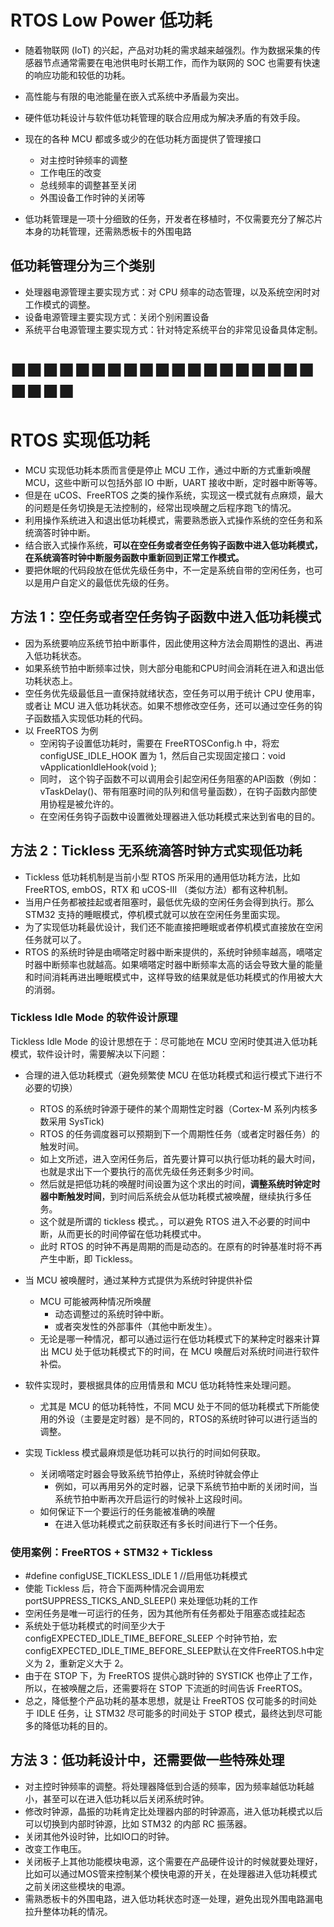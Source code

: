 # RTOS Low Power 低功耗

- 随着物联网 (IoT) 的兴起，产品对功耗的需求越来越强烈。作为数据采集的传感器节点通常需要在电池供电时长期工作，而作为联网的 SOC 也需要有快速的响应功能和较低的功耗。  
- 高性能与有限的电池能量在嵌入式系统中矛盾最为突出。

- 硬件低功耗设计与软件低功耗管理的联合应用成为解决矛盾的有效手段。  

- 现在的各种 MCU 都或多或少的在低功耗方面提供了管理接口  
  - 对主控时钟频率的调整  
  - 工作电压的改变  
  - 总线频率的调整甚至关闭  
  - 外围设备工作时钟的关闭等  

- 低功耗管理是一项十分细致的任务，开发者在移植时，不仅需要充分了解芯片本身的功耗管理，还需熟悉板卡的外围电路  

## 低功耗管理分为三个类别  

- 处理器电源管理主要实现方式：对 CPU 频率的动态管理，以及系统空闲时对工作模式的调整。
- 设备电源管理主要实现方式：关闭个别闲置设备
- 系统平台电源管理主要实现方式：针对特定系统平台的非常见设备具体定制。  



# ■■■■■■■■■■■■■■■■■■■■■■■

# RTOS 实现低功耗

- MCU 实现低功耗本质而言便是停止 MCU 工作，通过中断的方式重新唤醒 MCU，这些中断可以包括外部 IO 中断，UART 接收中断，定时器中断等等。
- 但是在 uCOS、FreeRTOS 之类的操作系统，实现这一模式就有点麻烦，最大的问题是任务切换是无法控制的，经常出现唤醒之后程序跑飞的情况。
- 利用操作系统进入和退出低功耗模式，需要熟悉嵌入式操作系统的空任务和系统滴答时钟中断。
- 结合嵌入式操作系统，**可以在空任务或者空任务钩子函数中进入低功耗模式，在系统滴答时钟中断服务函数中重新回到正常工作模式。**
- 要把休眠的代码段放在低优先级任务中，不一定是系统自带的空闲任务，也可以是用户自定义的最低优先级的任务。



## 方法 1：空任务或者空任务钩子函数中进入低功耗模式

- 因为系统要响应系统节拍中断事件，因此使用这种方法会周期性的退出、再进入低功耗状态。
- 如果系统节拍中断频率过快，则大部分电能和CPU时间会消耗在进入和退出低功耗状态上。
- 空任务优先级最低且一直保持就绪状态，空任务可以用于统计 CPU 使用率，或者让 MCU 进入低功耗状态。如果不想修改空任务，还可以通过空任务的钩子函数插入实现低功耗的代码。
- 以 FreeRTOS 为例
  - 空闲钩子设置低功耗时，需要在 FreeRTOSConfig.h 中，将宏 configUSE_IDLE_HOOK 置为 1，然后自己实现固定接口：void vApplicationIdleHook(void );
  - 同时， 这个钩子函数不可以调用会引起空闲任务阻塞的API函数（例如：vTaskDelay()、带有阻塞时间的队列和信号量函数），在钩子函数内部使用协程是被允许的。
  - 在空闲任务钩子函数中设置微处理器进入低功耗模式来达到省电的目的。



## 方法 2：Tickless 无系统滴答时钟方式实现低功耗

- Tickless 低功耗机制是当前小型 RTOS 所采用的通用低功耗方法，比如 FreeRTOS, embOS，RTX 和 uCOS-III （类似方法）都有这种机制。
- 当用户任务都被挂起或者阻塞时，最低优先级的空闲任务会得到执行。那么 STM32 支持的睡眠模式，停机模式就可以放在空闲任务里面实现。
- 为了实现低功耗最优设计，我们还不能直接把睡眠或者停机模式直接放在空闲任务就可以了。
- RTOS 的系统时钟是由嘀嗒定时器中断来提供的，系统时钟频率越高，嘀嗒定时器中断频率也就越高。如果嘀嗒定时器中断频率太高的话会导致大量的能量和时间消耗再进出睡眠模式中，这样导致的结果就是低功耗模式的作用被大大的消弱。

### Tickless Idle Mode 的软件设计原理

Tickless Idle Mode 的设计思想在于：尽可能地在 MCU 空闲时使其进入低功耗模式，软件设计时，需要解决以下问题：

- 合理的进入低功耗模式（避免频繁使 MCU 在低功耗模式和运行模式下进行不必要的切换）
  - RTOS 的系统时钟源于硬件的某个周期性定时器（Cortex-M 系列内核多数采用 SysTick)
  - RTOS 的任务调度器可以预期到下一个周期性任务（或者定时器任务）的触发时间。
  - 如上文所述，进入空闲任务后，首先要计算可以执行低功耗的最大时间，也就是求出下一个要执行的高优先级任务还剩多少时间。
  - 然后就是把低功耗的唤醒时间设置为这个求出的时间，**调整系统时钟定时器中断触发时间**，到时间后系统会从低功耗模式被唤醒，继续执行多任务。
  - 这个就是所谓的 tickless 模式。，可以避免 RTOS 进入不必要的时间中断，从而更长的时间停留在低功耗模式中。
  - 此时 RTOS 的时钟不再是周期的而是动态的。在原有的时钟基准时将不再产生中断，即 Tickless。

- 当 MCU 被唤醒时，通过某种方式提供为系统时钟提供补偿
  - MCU 可能被两种情况所唤醒
    - 动态调整过的系统时钟中断。
    - 或者突发性的外部事件（其他中断发生）。
  - 无论是哪一种情况，都可以通过运行在低功耗模式下的某种定时器来计算出 MCU 处于低功耗模式下的时间，在 MCU 唤醒后对系统时间进行软件补偿。
- 软件实现时，要根据具体的应用情景和 MCU 低功耗特性来处理问题。
  - 尤其是 MCU 的低功耗特性，不同 MCU 处于不同的低功耗模式下所能使用的外设（主要是定时器）是不同的，RTOS的系统时钟可以进行适当的调整。

- 实现 Tickless 模式最麻烦是低功耗可以执行的时间如何获取。
  - 关闭嘀嗒定时器会导致系统节拍停止，系统时钟就会停止
    - 例如，可以再用另外的定时器，记录下系统节拍中断的关闭时间，当系统节拍中断再次开启运行的时候补上这段时间。
  - 如何保证下一个要运行的任务能被准确的唤醒
    - 在进入低功耗模式之前获取还有多长时间进行下一个任务。

### 使用案例：FreeRTOS + STM32 + Tickless

- \#define configUSE_TICKLESS_IDLE   1  //启用低功耗模式
-  使能 Tickless 后，符合下面两种情况会调用宏 portSUPPRESS_TICKS_AND_SLEEP() 来处理低功耗的工作
  - 空闲任务是唯一可运行的任务，因为其他所有任务都处于阻塞态或挂起态
  - 系统处于低功耗模式的时间至少大于 configEXPECTED_IDLE_TIME_BEFORE_SLEEP 个时钟节拍，宏configEXPECTED_IDLE_TIME_BEFORE_SLEEP默认在文件FreeRTOS.h中定义为 2，重新定义大于 2。
- 由于在 STOP 下，为 FreeRTOS 提供心跳时钟的 SYSTICK 也停止了工作，所以，在被唤醒之后，还需要将在 STOP 下流逝的时间告诉 FreeRTOS。
- 总之，降低整个产品功耗的基本思想，就是让 FreeRTOS 仅可能多的时间处于 IDLE 任务，让 STM32 尽可能多的时间处于 STOP 模式，最终达到尽可能多的降低功耗的目的。



## 方法 3：低功耗设计中，还需要做一些特殊处理

- 对主控时钟频率的调整。将处理器降低到合适的频率，因为频率越低功耗越小，甚至可以在进入低功耗以后关闭系统时钟。
- 修改时钟源，晶振的功耗肯定比处理器内部的时钟源高，进入低功耗模式以后可以切换到内部时钟源，比如 STM32 的内部 RC 振荡器。
- 关闭其他外设时钟，比如IO口的时钟。
- 改变工作电压。
- 关闭板子上其他功能模块电源，这个需要在产品硬件设计的时候就要处理好，比如可以通过MOS管来控制某个模快电源的开关，在处理器进入低功耗模式之前关闭这些模块的电源。
- 需熟悉板卡的外围电路，进入低功耗状态时逐一处理，避免出现外围电路漏电拉升整体功耗的情况。  




